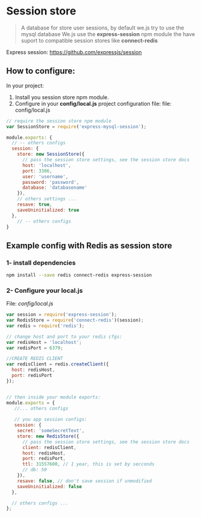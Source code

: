 # Session store

> A database for store user sessions, by default we.js try to use the mysql database
> We.js use the **express-session** npm module the have suport to compatible session stores like **connect-redis**

Express session: https://github.com/expressjs/session

## How to configure:

In your project:

1. Install you session store npm module.
2. Configure in your **config/local.js** project configuration file:
file: config/local.js

```js
// require the session store npm module
var SessionStore = require('express-mysql-session');

module.exports: {
  // -- others configs
  session: {
    store: new SessionStore({
      // pass the session store settings, see the session store docs
      host: 'localhost',
      port: 3306,
      user: 'username',
      password: 'password',
      database: 'databasename'
    }),
    // others settings ...
    resave: true,
    saveUninitialized: true
  },
    // -- others configs
}
```

## Example config with Redis as session store

### 1- install dependencies

```sh
npm install --save redis connect-redis express-session
```

### 2- Configure your local.js

File: *config/local.js*

```js
var session = require('express-session');
var RedisStore = require('connect-redis')(session);
var redis = require('redis');

// change host and port to your redis cfgs:
var redisHost = 'localhost';
var redisPort = 6379;

//CREATE REDIS CLIENT
var redisClient = redis.createClient({
  host: redisHost,
  port: redisPort
});


// then inside your module exports:
module.exports = {
   //... others configs
   
   // you app session configs:
   session: {
    secret: 'someSecretText',
    store: new RedisStore({
      // pass the session store settings, see the session store docs
      client: redisClient,
      host: redisHost,
      port: redisPort,
      ttl: 31557600, // 1 year, this is set by secconds
      // db: 50
    }),
    resave: false, // don't save session if unmodified
    saveUninitialized: false
  },

  // others configs ...
};

```


